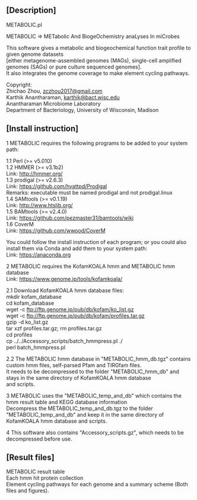 [Description]
-------
METABOLIC.pl  

METABOLIC  =>  METabolic And BiogeOchemistry anaLyses In miCrobes  

This software gives a metabolic and biogeochemical function trait profile to given genome datasets  
[either metagenome-assembled genomes (MAGs), single-cell amplified genomes (SAGs) or pure culture sequenced genomes].  
It also integrates the genome coverage to make element cycling pathways.  

Copyright:  
Zhichao Zhou, zczhou2017@gmail.com  
Karthik Anantharaman, karthik@bact.wisc.edu  
Anantharaman Microbiome Laboratory  
Department of Bacteriology, University of Wisconsin, Madison  


[Install instruction]
-------
1 METABOLIC requires the following programs to be added to your system path:  

  1.1 Perl (>= v5.010)  
  1.2 HMMER (>= v3.1b2)   
    Link: http://hmmer.org/  
  1.3 prodigal (>= v2.6.3)   
    Link: https://github.com/hyattpd/Prodigal  
    Remarks: executable must be named prodigal and not prodigal.linux  
  1.4 SAMtools (>= v0.1.19)  
    Link: http://www.htslib.org/  
  1.5 BAMtools (>= v2.4.0)  
    Link: https://github.com/pezmaster31/bamtools/wiki  
  1.6 CoverM  
    Link: https://github.com/wwood/CoverM  
  
You could follow the install instruction of each program; or you could also  
install them via Conda and add them to your system path:  
  Link: https://anaconda.org  
  	  
  
2 METABOLIC requires the KofamKOALA hmm and METABOLIC hmm database   
  Link: https://www.genome.jp/tools/kofamkoala/  
  
  2.1 Download KofamKOALA hmm database files:  
    mkdir kofam_database  
    cd kofam_database  
    wget -c ftp://ftp.genome.jp/pub/db/kofam/ko_list.gz  
    wget -c ftp://ftp.genome.jp/pub/db/kofam/profiles.tar.gz  
    gzip -d ko_list.gz  
    tar xzf profiles.tar.gz; rm profiles.tar.gz  
    cd profiles  
    cp ../../Accessory_scripts/batch_hmmpress.pl ./  
    perl batch_hmmpress.pl  
      
   2.2 The METABOLIC hmm database in "METABOLIC_hmm_db.tgz" contains custom hmm files, self-parsed Pfam and TIRGfam files.  
       It needs to be decompressed to the folder "METABOLIC_hmm_db" and stays in the same directory of KofamKOALA hmm database  
       and scripts.  
  
3 METABOLIC uses the "METABOLIC_temp_and_db" which contains the hmm result table and KEGG database information  
  Decompress the METABOLIC_temp_and_db.tgz to the folder "METABOLIC_temp_and_db" and keep it in the same directory of   
  KofamKOALA hmm database and scripts.  
    
4 This software also contains "Accessory_scripts.gz", which needs to be decompressed before use.  
  
[Result files]  
-------
METABOLIC result table  
Each hmm hit protein collection  
Element cycling pathways for each genome and a summary scheme (Both files and figures).  
